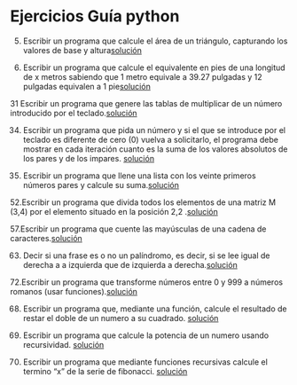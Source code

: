 # Ejercicios Guía python

5. Escribir un programa que calcule el área de un triángulo, capturando los valores de base y
altura[solución](https://github.com/raulpachon/modelos2/blob/master/EjerciciosGuiaPyton/AreaTriangulo.py)

13. Escribir un programa que calcule el equivalente en pies de una longitud de x metros
sabiendo que 1 metro equivale a 39.27 pulgadas y 12 pulgadas equivalen a 1 pie[solución]()

31 Escribir un programa que genere las tablas de multiplicar de un número introducido por el
  teclado.[solución](https://github.com/raulpachon/modelos2/blob/master/EjerciciosGuiaPyton/Tabla_de_multiplicar.py)

34. Escribir un programa que pida un número y si el que se introduce por el teclado es diferente
de cero (0) vuelva a solicitarlo, el programa debe mostrar en cada iteración cuanto es la
suma de los valores absolutos de los pares y de los impares. [solución](https://github.com/raulpachon/modelos2/blob/master/EjerciciosGuiaPyton/Suma_pares.py)

43. Escribir un programa que llene una lista con los veinte primeros números pares y calcule su
suma.[solución]()

52.Escribir un programa que divida todos los elementos de una matriz M (3,4) por el elemento
situado en la posición 2,2 .[solución](https://github.com/raulpachon/modelos2/blob/master/EjerciciosGuiaPyton/Matrices.py)

57.Escribir un programa que cuente las mayúsculas de una cadena de caracteres.[solución](https://github.com/raulpachon/modelos2/blob/master/EjerciciosGuiaPyton/conteoMayusculas.py)

63. Decir si una frase es o no un palíndromo, es decir, si se lee igual de derecha a a izquierda
que de izquierda a derecha.[solución](https://github.com/raulpachon/modelos2/blob/master/EjerciciosGuiaPyton/palindromo.py)

72.Escribir un programa que transforme números entre 0 y 999 a números romanos (usar funciones).[solución](https://github.com/raulpachon/modelos2/blob/master/EjerciciosGuiaPyton/numerosRomanos.py)

68. Escribir un programa que, mediante una función, calcule el resultado de restar el doble de un
numero a su cuadrado.  [solución](https://github.com/raulpachon/modelos2/blob/master/EjerciciosGuiaPyton/operacion.py)

75. Escribir un programa que calcule la potencia de un numero usando recursividad. [solución](https://github.com/raulpachon/modelos2/blob/master/EjerciciosGuiaPyton/pot_recursiva.py)

80. Escribir un programa que mediante funciones recursivas calcule el termino “x” de la serie de
fibonacci. [solución](https://github.com/raulpachon/modelos2/blob/master/EjerciciosGuiaPyton/fibo_recursivo.py)




